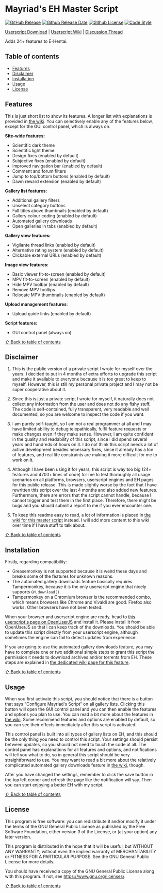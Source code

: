 # Mayriad's EH Master Script

[![GitHub Release](https://img.shields.io/github/release/Mayriad/Mayriads-EH-Master-Script)](https://github.com/Mayriad/Mayriads-EH-Master-Script/releases) [![Github Release Date](https://img.shields.io/github/release-date/Mayriad/Mayriads-EH-Master-Script)](https://github.com/Mayriad/Mayriads-EH-Master-Script/releases) [![Github License](https://img.shields.io/github/license/Mayriad/Mayriads-EH-Master-Script)](https://github.com/Mayriad/Mayriads-EH-Master-Script/blob/master/LICENSE) [![Code Style](https://img.shields.io/badge/code_style-standard-brightgreen)](https://standardjs.com/)

[Userscript Download](https://openuserjs.org/scripts/Mayriad/Mayriads_EH_Master_Script) | [Userscript Wiki](https://github.com/Mayriad/Mayriads-EH-Master-Script/wiki) | [Discussion Thread](https://forums.e-hentai.org/index.php?showtopic=233955)

Adds 24+ features to E-Hentai.

## Table of contents

- [Features](#features)
- [Disclaimer](#disclaimer)
- [Installation](#installation)
- [Usage](#usage)
- [License](#license)

## Features

This is just short list to show its features. A longer list with explanations is provided in [the wiki](https://github.com/Mayriad/Mayriads-EH-Master-Script/wiki/Feature-descriptions). You can selectively enable any of the features below, except for the GUI control panel, which is always on.

**Site-wide features:**

- Scientific dark theme
- Scientific light theme
- Design fixes (enabled by default)
- Subjective fixes (enabled by default)
- Improved navigation bar (enabled by default)
- Comment and forum filters
- Jump to top/bottom buttons (enabled by default)
- Dawn reward extension (enabled by default)

**Gallery list features:**

- Additional gallery filters
- Unselect category buttons
- Full titles above thumbnails (enabled by default)
- Gallery colour coding (enabled by default)
- Automated gallery downloads
- Open galleries in tabs (enabled by default)

**Gallery view features:**

- Vigilante thread links (enabled by default)
- Alternative rating system (enabled by default)
- Clickable external URLs (enabled by default)

**Image view features:**

- Basic viewer fit-to-screen (enabled by default)
- MPV fit-to-screen (enabled by default)
- Hide MPV toolbar (enabled by default)
- Remove MPV tooltips
- Relocate MPV thumbnails (enabled by default)

**Upload management features:**

- Upload guide links (enabled by default)

**Script features:**

- GUI control panel (always on)

[⇧ Back to table of contents](#table-of-contents)

## Disclaimer

1) This is the public version of a private script I wrote for myself over the years. I decided to put in 4 months of extra efforts to upgrade this script and make it available to everyone because it is too great to keep to myself. However, this is still my personal private project and I may not be super cooperative about it.

2) Since this is just a private script I wrote for myself, it naturally does not collect any information from the user and does not do any fishy stuff. The code is self-contained, fully transparent, very readable and well documented, so you are welcome to inspect the code if you want.

3) I am purely self-taught, so I am not a real programmer at all and I may have limited ability to debug telepathically, fulfil feature requests or make changes even if they make sense. However, I am quite confident in the quality and readability of this script, since I did spend several years and hundreds of hours on it. I do not think this script needs a lot of active development besides necessary fixes, since it already has a ton of features, and real life constraints are making it more difficult for me to work on it.

4) Although I have been using it for years, this script is way too big (24+ features and 4700+ lines of code) for me to test thoroughly all usage scenarios on all platforms, browsers, userscript engines and EH pages for this public release. This is made slightly worse by the fact that I have rewritten this script over the last 4 months and also added new features. Furthermore, there are errors that the script cannot handle, because I cannot trigger and test them in the first place. Therefore, there might be bugs and you should submit a report to me if you ever encounter one.

5) To keep this readme easy to read, a lot of information is placed in [the wiki for this master script](https://github.com/Mayriad/Mayriads-EH-Master-Script/wiki) instead. I will add more content to this wiki over time if I have stuff to talk about.

[⇧ Back to table of contents](#table-of-contents)

## Installation

Firstly, regarding compatibility:

- Greasemonkey is not supported because it is weird these days and breaks some of the features for unknown reasons.
- The automated gallery downloads feature basically requires Tampermonkey, because it is the only userscript engine that nicely supports `GM.download()`.
- Tampermonkey on a Chromium browser is the recommended combo, which means browsers like Chrome and Vivaldi are good. Firefox also works. Other browsers have not been tested.

When your browser and userscript engine are ready, head to [this userscript's page on OpenUserJS](https://openuserjs.org/scripts/Mayriad/Mayriads_EH_Master_Script) and install it. Please install it from OpenUserJS so that I can keep track of the downloads. You should be able to update this script directly from your userscript engine, although sometimes the engine can fail to detect updates from experience.

If you are going to use the automated gallery downloads feature, you may have to complete one or two additional simple steps to grant this script the permission it needs to download archives and/or torrents from EH. These steps are explained in [the dedicated wiki page for this feature](https://github.com/Mayriad/Mayriads-EH-Master-Script/wiki/Automated-gallery-downloads).

[⇧ Back to table of contents](#table-of-contents)

## Usage

When you first activate this script, you should notice that there is a button that says "Configure Mayriad's Script" on all gallery lists. Clicking this button will open the GUI control panel and you can then enable the features and options you plan to use. You can read a bit more about the features in [the wiki](https://github.com/Mayriad/Mayriads-EH-Master-Script/wiki/Feature-descriptions). Some recommend features and options are enabled by default, so you can see their effects immediately after this script is activated.

This control panel is built into all types of gallery lists on EH, and this should be the only thing you need to control this script. Your settings should persist between updates, so you should not need to touch the code at all. The control panel has explanations for all features and options, and notifications will tell you what to do, so in general this script should be very straightforward to use. You may want to read a bit more about the relatively complicated automated gallery downloads feature in [the wiki](https://github.com/Mayriad/Mayriads-EH-Master-Script/wiki/Automated-gallery-downloads), though.

After you have changed the settings, remember to click the save button in the top left corner and refresh the page like the notification will say. Then you can start enjoying a better EH with my script.

[⇧ Back to table of contents](#table-of-contents)

## License

This program is free software: you can redistribute it and/or modify it under the terms of the GNU General Public License as published by the Free Software Foundation, either version 3 of the License, or (at your option) any later version.

This program is distributed in the hope that it will be useful, but WITHOUT ANY WARRANTY; without even the implied warranty of MERCHANTABILITY or FITNESS FOR A PARTICULAR PURPOSE. See the GNU General Public License for more details.

You should have received a copy of the GNU General Public License along with this program. If not, see <https://www.gnu.org/licenses/>.

[⇧ Back to table of contents](#table-of-contents)

